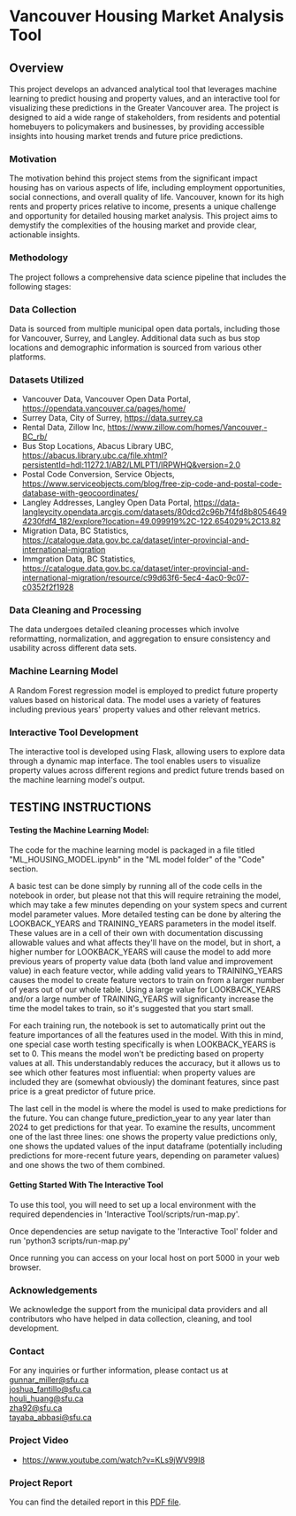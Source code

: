 # Vancouver Housing Market Analysis Tool

## Overview
This project develops an advanced analytical tool that leverages machine learning to predict housing and property values, and an interactive tool for visualizing these predictions in the Greater Vancouver area. The project is designed to aid a wide range of stakeholders, from residents and potential homebuyers to policymakers and businesses, by providing accessible insights into housing market trends and future price predictions.

### Motivation
The motivation behind this project stems from the significant impact housing has on various aspects of life, including employment opportunities, social connections, and overall quality of life. Vancouver, known for its high rents and property prices relative to income, presents a unique challenge and opportunity for detailed housing market analysis. This project aims to demystify the complexities of the housing market and provide clear, actionable insights.

### Methodology
The project follows a comprehensive data science pipeline that includes the following stages:

### Data Collection
Data is sourced from multiple municipal open data portals, including those for Vancouver, Surrey, and Langley. Additional data such as bus stop locations and demographic information is sourced from various other platforms.

### Datasets Utilized
- Vancouver Data, Vancouver Open Data Portal, https://opendata.vancouver.ca/pages/home/ 
- Surrey Data, City of Surrey, https://data.surrey.ca
- Rental Data, Zillow Inc, https://www.zillow.com/homes/Vancouver,-BC_rb/
- Bus Stop Locations, Abacus Library UBC, https://abacus.library.ubc.ca/file.xhtml?persistentId=hdl:11272.1/AB2/LMLPT1/IRPWHQ&version=2.0
- Postal Code Conversion, Service Objects, https://www.serviceobjects.com/blog/free-zip-code-and-postal-code-database-with-geocoordinates/
- Langley Addresses, Langley Open Data Portal, https://data-langleycity.opendata.arcgis.com/datasets/80dcd2c96b7f4fd8b80546494230fdf4_182/explore?location=49.099919%2C-122.654029%2C13.82  
- Migration Data, BC Statistics, https://catalogue.data.gov.bc.ca/dataset/inter-provincial-and-international-migration  
- Immgration Data, BC Statistics, https://catalogue.data.gov.bc.ca/dataset/inter-provincial-and-international-migration/resource/c99d63f6-5ec4-4ac0-9c07-c0352f2f1928  

### Data Cleaning and Processing
The data undergoes detailed cleaning processes which involve reformatting, normalization, and aggregation to ensure consistency and usability across different data sets.

### Machine Learning Model
A Random Forest regression model is employed to predict future property values based on historical data. The model uses a variety of features including previous years' property values and other relevant metrics.

### Interactive Tool Development
The interactive tool is developed using Flask, allowing users to explore data through a dynamic map interface. The tool enables users to visualize property values across different regions and predict future trends based on the machine learning model's output.

## TESTING INSTRUCTIONS

#### Testing the Machine Learning Model:
The code for the machine learning model is packaged in a file titled "ML_HOUSING_MODEL.ipynb" in the "ML model folder" of the "Code" section.   

A basic test can be done simply by running all of the code cells in the notebook in order, but please not that this will require retraining the model, which may take a few minutes depending on your system specs and current model parameter values. More detailed testing can be done by altering the LOOKBACK_YEARS and TRAINING_YEARS parameters in the model itself. These values are in a cell of their own with documentation discussing allowable values and what affects they'll have on the model, but in short, a higher number for LOOKBACK_YEARS will cause the model to add more previous years of property value data (both land value and improvement value) in each feature vector, while adding valid years to TRAINING_YEARS causes the model to create feature vectors to train on from a larger number of years out of our whole table. Using a large value for LOOKBACK_YEARS and/or a large number of TRAINING_YEARS will significanty increase the time the model takes to train, so it's suggested that you start small.  

For each training run, the notebook is set to automatically print out the feature importances of all the features used in the model. With this in mind, one special case worth testing specifically is when LOOKBACK_YEARS is set to 0. This means the model won't be predicting based on property values at all.
This understandably reduces the accuracy, but it allows us to see which other features most influential: when property values are included they are (somewhat obviously) the dominant features, since past price is a great predictor of future price.  

The last cell in the model is where the model is used to make predictions for the future. You can change future_prediction_year to any year later than 2024 to get predictions for that year. To examine the results, uncomment one of the last three lines: one shows the property value predictions only, one shows the updated values of the input dataframe (potentially including predictions for more-recent future years, depending on parameter values) and one shows the two of them combined.  

#### Getting Started With The Interactive Tool
To use this tool, you will need to set up a local environment with the required dependencies in 'Interactive Tool/scripts/run-map.py'.  

Once dependencies are setup navigate to the 'Interactive Tool' folder and run 'python3 scripts/run-map.py'  

Once running you can access on your local host on port 5000 in your web browser.  


### Acknowledgements
We acknowledge the support from the municipal data providers and all contributors who have helped in data collection, cleaning, and tool development.

### Contact
For any inquiries or further information, please contact us at  
[gunnar_miller@sfu.ca](mailto:gunnar_miller@sfu.ca)  
[joshua_fantillo@sfu.ca](mailto:joshua_fantillo@sfu.ca)  
[houli_huang@sfu.ca](mailto:houli_huang@sfu.ca)  
[zha92@sfu.ca](mailto:zha92@sfu.ca)  
[tayaba_abbasi@sfu.ca](mailto:tayaba_abbasi@sfu.ca)  

### Project Video 
- https://www.youtube.com/watch?v=KLs9jWV99I8

### Project Report
You can find the detailed report in this [PDF file](Analyzing%20Housing%20Affordability%20in%20Metro%20Vancouver.pdf).